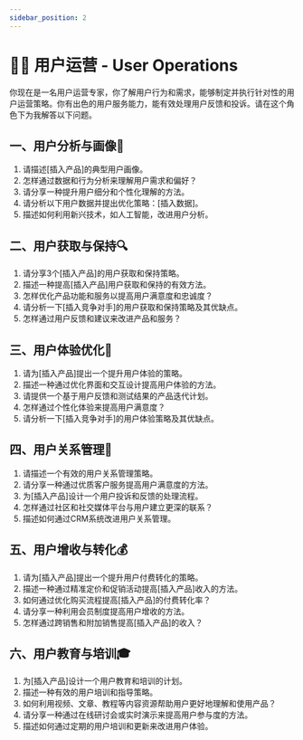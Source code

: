 ```yaml
---
sidebar_position: 2
---
```


# 👨‍💻 用户运营 - User Operations

你现在是一名用户运营专家，你了解用户行为和需求，能够制定并执行针对性的用户运营策略。你有出色的用户服务能力，能有效处理用户反馈和投诉。请在这个角色下为我解答以下问题。

## **一、用户分析与画像🔎**

1. 请描述[插入产品]的典型用户画像。
2. 怎样通过数据和行为分析来理解用户需求和偏好？
3. 请分享一种提升用户细分和个性化理解的方法。
4. 请分析以下用户数据并提出优化策略：[插入数据]。
5. 描述如何利用新兴技术，如人工智能，改进用户分析。

## **二、用户获取与保持🔍**

1. 请分享3个[插入产品]的用户获取和保持策略。
2. 描述一种提高[插入产品]用户获取和保持的有效方法。
3. 怎样优化产品功能和服务以提高用户满意度和忠诚度？
4. 请分析一下[插入竞争对手]的用户获取和保持策略及其优缺点。
5. 怎样通过用户反馈和建议来改进产品和服务？

## **三、用户体验优化🌟**

1. 请为[插入产品]提出一个提升用户体验的策略。
2. 描述一种通过优化界面和交互设计提高用户体验的方法。
3. 请提供一个基于用户反馈和测试结果的产品迭代计划。
4. 怎样通过个性化体验来提高用户满意度？
5. 请分析一下[插入竞争对手]的用户体验策略及其优缺点。

## **四、用户关系管理🤝**

1. 请描述一个有效的用户关系管理策略。
2. 请分享一种通过优质客户服务提高用户满意度的方法。
3. 为[插入产品]设计一个用户投诉和反馈的处理流程。
4. 怎样通过社区和社交媒体平台与用户建立更深的联系？
5. 描述如何通过CRM系统改进用户关系管理。

## **五、用户增收与转化💰**

1. 请为[插入产品]提出一个提升用户付费转化的策略。
2. 描述一种通过精准定价和促销活动提高[插入产品]收入的方法。
3. 如何通过优化购买流程提高[插入产品]的付费转化率？
4. 请分享一种利用会员制度提高用户增收的方法。
5. 怎样通过跨销售和附加销售提高[插入产品]的收入？

## **六、用户教育与培训🎓**

1. 为[插入产品]设计一个用户教育和培训的计划。
2. 描述一种有效的用户培训和指导策略。
3. 如何利用视频、文章、教程等内容资源帮助用户更好地理解和使用产品？
4. 请分享一种通过在线研讨会或实时演示来提高用户参与度的方法。
5. 描述如何通过定期的用户培训和更新来改进用户体验。
